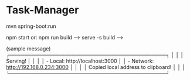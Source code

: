 # Task-Manager

mvn spring-boot:run

npm start or:
npm run build --> serve -s build -->

(sample message)
   ┌───────────────────────────────────────────┐
   │                                           │
   │   Serving!                                │
   │                                           │
   │   - Local:    http://localhost:3000       │
   │   - Network:  http://192.168.0.234:3000   │
   │                                           │
   │   Copied local address to clipboard!      │
   │                                           │
   └───────────────────────────────────────────┘


